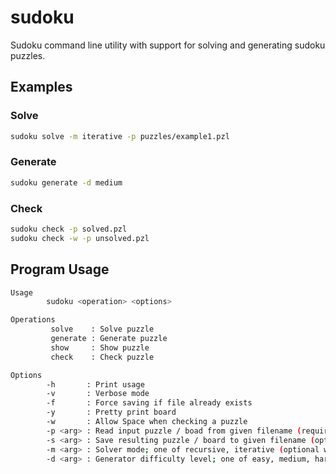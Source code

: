 # sudoku
Sudoku command line utility with support for solving and generating sudoku puzzles.

## Examples
### Solve
```bash
sudoku solve -m iterative -p puzzles/example1.pzl
```

### Generate
```bash
sudoku generate -d medium
```

### Check
```bash
sudoku check -p solved.pzl
sudoku check -w -p unsolved.pzl
```

## Program Usage
```bash
Usage
        sudoku <operation> <options>

Operations
         solve    : Solve puzzle
         generate : Generate puzzle
         show     : Show puzzle
         check    : Check puzzle

Options
        -h       : Print usage
        -v       : Verbose mode
        -f       : Force saving if file already exists
        -y       : Pretty print board
        -w       : Allow Space when checking a puzzle
        -p <arg> : Read input puzzle / boad from given filename (required by solve and show)
        -s <arg> : Save resulting puzzle / board to given filename (optional with solve and generate)
        -m <arg> : Solver mode; one of recursive, iterative (optional with solve, default=recursive)
        -d <arg> : Generator difficulty level; one of easy, medium, hard, expert (optional with generate, default=easy)
```
